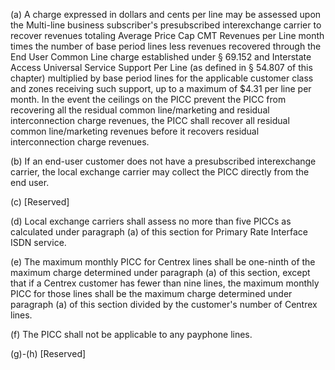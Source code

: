 (a) A charge expressed in dollars and cents per line may be assessed upon the Multi-line business subscriber's presubscribed interexchange carrier to recover revenues totaling Average Price Cap CMT Revenues per Line month times the number of base period lines less revenues recovered through the End User Common Line charge established under § 69.152 and Interstate Access Universal Service Support Per Line (as defined in § 54.807 of this chapter) multiplied by base period lines for the applicable customer class and zones receiving such support, up to a maximum of $4.31 per line per month. In the event the ceilings on the PICC prevent the PICC from recovering all the residual common line/marketing and residual interconnection charge revenues, the PICC shall recover all residual common line/marketing revenues before it recovers residual interconnection charge revenues.

(b) If an end-user customer does not have a presubscribed interexchange carrier, the local exchange carrier may collect the PICC directly from the end user.

(c) [Reserved]

(d) Local exchange carriers shall assess no more than five PICCs as calculated under paragraph (a) of this section for Primary Rate Interface ISDN service.

(e) The maximum monthly PICC for Centrex lines shall be one-ninth of the maximum charge determined under paragraph (a) of this section, except that if a Centrex customer has fewer than nine lines, the maximum monthly PICC for those lines shall be the maximum charge determined under paragraph (a) of this section divided by the customer's number of Centrex lines.

(f) The PICC shall not be applicable to any payphone lines.

(g)-(h) [Reserved]

